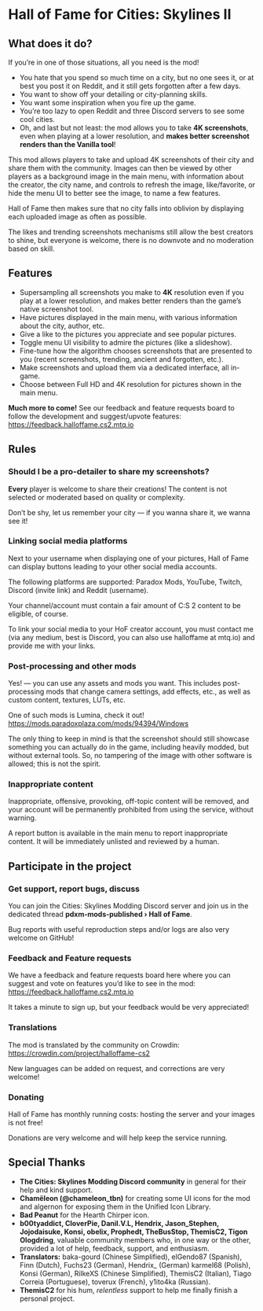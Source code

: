﻿# Hall of Fame for Cities: Skylines II

## What does it do?

If you’re in one of those situations, all you need is the mod!

- You hate that you spend so much time on a city, but no one sees it, or at best you post it on
  Reddit, and it still gets forgotten after a few days.
- You want to show off your detailing or city-planning skills.
- You want some inspiration when you fire up the game.
- You’re too lazy to open Reddit and three Discord servers to see some cool cities.
- Oh, and last but not least: the mod allows you to take **4K screenshots**, even when playing at a
  lower resolution, and **makes better screenshot renders than the Vanilla tool**!

This mod allows players to take and upload 4K screenshots of their city and share them with the
community.
Images can then be viewed by other players as a background image in the main menu, with information
about the creator, the city name, and controls to refresh the image, like/favorite, or hide the menu
UI to better see the image, to name a few features.

Hall of Fame then makes sure that no city falls into oblivion by displaying each uploaded image as
often as possible.

The likes and trending screenshots mechanisms still allow the best creators to shine, but everyone
is welcome, there is no downvote and no moderation based on skill.

## Features

- Supersampling all screenshots you make to **4K** resolution even if you play at a lower
  resolution, and makes better renders than the game’s native screenshot tool.
- Have pictures displayed in the main menu, with various information about the city, author, etc.
- Give a like to the pictures you appreciate and see popular pictures.
- Toggle menu UI visibility to admire the pictures (like a slideshow).
- Fine-tune how the algorithm chooses screenshots that are presented to you (recent screenshots,
  trending, ancient and forgotten, etc.).
- Make screenshots and upload them via a dedicated interface, all in-game.
- Choose between Full HD and 4K resolution for pictures shown in the main menu.

**Much more to come!** See our feedback and feature requests board to follow the development and
suggest/upvote features:
https://feedback.halloffame.cs2.mtq.io

## Rules

### Should I be a pro-detailer to share my screenshots?

**Every** player is welcome to share their creations!
The content is not selected or moderated based on quality or complexity.

Don’t be shy, let us remember your city — if you wanna share it, we wanna see it!

### Linking social media platforms

Next to your username when displaying one of your pictures, Hall of Fame can display buttons leading
to your other social media accounts.

The following platforms are supported: Paradox Mods, YouTube, Twitch, Discord (invite link) and
Reddit (username).

Your channel/account must contain a fair amount of C:S 2 content to be eligible, of course.

To link your social media to your HoF creator account, you must contact me (via any medium, best is
Discord, you can also use halloffame at mtq.io) and provide me with your links.

### Post-processing and other mods

Yes! — you can use any assets and mods you want. This includes post-processing mods that change
camera settings, add effects, etc., as well as custom content, textures, LUTs, etc.

One of such mods is Lumina, check it out! https://mods.paradoxplaza.com/mods/94394/Windows

The only thing to keep in mind is that the screenshot should still showcase something you can
actually do in the game, including heavily modded, but without external tools.
So, no tampering of the image with other software is allowed; this is not the spirit.

### Inappropriate content

Inappropriate, offensive, provoking, off-topic content will be removed, and your account will be
permanently prohibited from using the service, without warning.

A report button is available in the main menu to report inappropriate content.
It will be immediately unlisted and reviewed by a human.

## Participate in the project

### Get support, report bugs, discuss

You can join the Cities: Skylines Modding Discord server and join us in the dedicated thread
**pdxm-mods-published › Hall of Fame**.

Bug reports with useful reproduction steps and/or logs are also very welcome on GitHub!

### Feedback and Feature requests

We have a feedback and feature requests board here where you can suggest and vote on features you’d
like to see in the mod: https://feedback.halloffame.cs2.mtq.io

It takes a minute to sign up, but your feedback would be very appreciated!

### Translations

The mod is translated by the community on Crowdin: https://crowdin.com/project/halloffame-cs2

New languages can be added on request, and corrections are very welcome!

### Donating

Hall of Fame has monthly running costs: hosting the server and your images is not free!

Donations are very welcome and will help keep the service running.

## Special Thanks

- **The Cities: Skylines Modding Discord community** in general for their help and kind support.
- **Chamëleon (@chameleon_tbn)** for creating some UI icons for the mod and algernon for exposing
  them in the Unified Icon Library.
- **Bad Peanut** for the Hearth Chirper icon.
- **b00tyaddict, CloverPie, Danil.V.L, Hendrix, Jason_Stephen, Jojodaisuke, Konsi, obelix, Prophedt,
  TheBusStop, ThemisC2, Tigon Ologdring**, valuable community members who, in one way or the other,
  provided a lot of help, feedback, support, and enthusiasm.
- **Translators:**
  baka-gourd (Chinese Simplified),
  elGendo87 (Spanish),
  Finn (Dutch),
  Fuchs23 (German),
  Hendrix_ (German)
  karmel68 (Polish),
  Konsi (German),
  RilkeXS (Chinese Simplified),
  ThemisC2 (Italian),
  Tiago Correia (Portuguese),
  toverux (French),
  y1ito4ka (Russian).
- **ThemisC2** for his hum, *relentless* support to help me finally finish a personal project.
